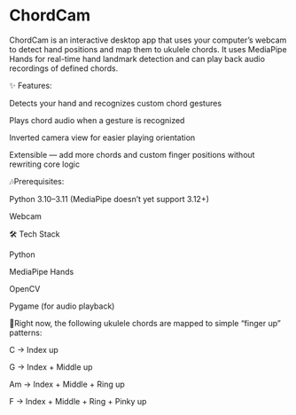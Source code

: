 # ChordCam
ChordCam is an interactive desktop app that uses your computer’s webcam to detect hand positions and map them to ukulele chords. It uses MediaPipe Hands for real-time hand landmark detection and can play back audio recordings of defined chords.

✨ Features:

Detects your hand and recognizes custom chord gestures

Plays chord audio when a gesture is recognized

Inverted camera view for easier playing orientation

Extensible — add more chords and custom finger positions without rewriting core logic




🎶Prerequisites:

Python 3.10–3.11 (MediaPipe doesn’t yet support 3.12+)

Webcam



🛠️ Tech Stack

Python

MediaPipe Hands

OpenCV

Pygame (for audio playback)




🎸Right now, the following ukulele chords are mapped to simple “finger up” patterns:

C → Index up

G → Index + Middle up

Am → Index + Middle + Ring up

F → Index + Middle + Ring + Pinky up

